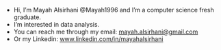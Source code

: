 - Hi, I’m Mayah Alsirhani @Mayah1996 and I’m a computer science fresh graduate.
- I’m interested in data analysis.
- You can reach me through my email: mayah.alsirhani@gmail.com 
- Or my Linkedin: www.linkedin.com/in/mayahalsirhani


<!---
Mayah1996/Mayah1996 is a ✨ special ✨ repository because its `README.md` (this file) appears on your GitHub profile.
You can click the Preview link to take a look at your changes.
--->
